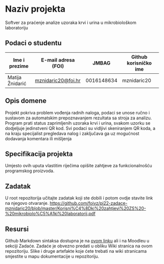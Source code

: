 # Naziv projekta
Softver za praćenje analize uzoraka krvi i urina u mikrobiološkom laboratoriju

## Podaci o studentu

  Ime i prezime   | E-mail adresa (FOI) |    JMBAG   | Github korisničko ime
  --------------  | ------------------- | ---------- | ---------------------
  Matija Žnidarić | mznidaric20@foi.hr  | 0016148634 |       mznidaric20    


## Opis domene
Projekt pokriva problem vođenja radnih naloga, podaci se unose ručno i sustavom za automatskim prepoznavanjem rezultata sa stroja za analizu. Program prati status zaprimljenih uzoraka krvi i urina, svakom uzorku se dodjeljuje jedinstveni QR kod. Svi podaci su vidljivi skeniranjem QR koda, a na kraju specijalist pregledava nalog i zaključava ga uz mogućnost dodavanja komentara ili mišljenja

## Specifikacija projekta
Umjesto ovih uputa vlastitim riječima opišite zahtjeve za funkcionalnošću programskog proizvoda.

## Zadatak
U root repozitorija učitajte zadatak koji ste dobili i potom ovdje stavite link na njegovo otvaranje.
https://github.com/foivz/pi22-zadace-mznidaric20/blob/master/Korisni%C4%8Dki%20zahtjevi%20ZS%20-%20mikrobiolo%C5%A1ki%20laboratorij.pdf

## Resursi
Github Markdown sintaksa dostupna je na [ovom linku](https://guides.github.com/features/mastering-markdown/) ali i na Moodleu u sekciji Zadaće.
Zadaće je obvezno predati u obliku Wiki stranica na ovom repozitoriju. Slike i druge artefakte koje ćete trebati na wiki stranicama smjestite u mapu dokumentacije u repozitoriju. 
